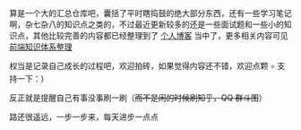 算是一个大的汇总仓库吧，囊括了平时瞎捣鼓的绝大部分东西，还有一些学习笔记啊，杂七杂八的知识点之类的，不过最近更新较多的还是一些面试题和一些小的知识点，其他比较完善的内容都已经整理到了 [个人博客](https://heptaluan.github.io/) 当中了，更多相关内容可见 [前端知识体系整理](https://heptaluan.github.io/target/)

权当是记录自己成长的过程吧，欢迎拍砖，如果觉得内容还不错，欢迎点颗 `⭐` 支持一下：）

反正就是提醒自己有事没事刷一刷（~~而不是闲的时候刷知乎，QQ 群斗图~~）

路还很遥远，一步一步来，每天进步一点点
